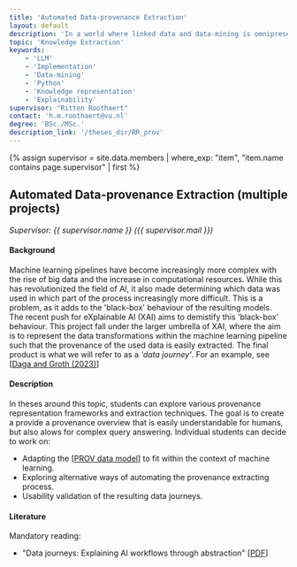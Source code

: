 ```yaml
---
title: 'Automated Data-provenance Extraction'
layout: default
description: 'In a world where linked data and data-mining is omnipresent, determining which data was used for training a ML-model becomes increasingly more difficult and tedious. This project revolves around automating the process of extracting the provenance information of data used in a ML-pipeline.'
topic: 'Knowledge Extraction' 
keywords: 
    - 'LLM'
    - 'Implementation'
    - 'Data-mining'
    - 'Python'
    - 'Knowledge representation'
    - 'Explainability'
supervisor: "Ritten Roothaert" 
contact: 'h.m.roothaert@vu.nl'
degree: 'BSc./MSc.'
description_link: '/theses_dir/RR_prov'
--- 
```


{% assign supervisor = site.data.members | where_exp: "item", "item.name contains page.supervisor" | first %}


## Automated Data-provenance Extraction (multiple projects)
*Supervisor: {{ supervisor.name }} ({{ supervisor.mail }})*

#### Background
Machine learning pipelines have become increasingly more complex with the rise of big data and the increase in computational resources. While this has revolutionized the field of AI, it also made determining which data was used in which part of the process increasingly more difficult. This is a problem, as it adds to the 'black-box' behaviour of the resulting models. The recent push for eXplainable AI (XAI) aims to demistify this 'black-box' behaviour. This project fall under the larger umbrella of XAI, where the aim is to represent the data transformations within the machine learning pipeline such that the provenance of the used data is easily extracted. The final product is what we will refer to as a _'data journey'_. For an example, see [<a href='https://content.iospress.com/articles/semantic-web/sw233407'>Daga and Groth (2023)</a>]

#### Description
In theses around this topic, students can explore various provenance representation frameworks and extraction techniques. The goal is to create a provide a provenance overview that is easily understandable for humans, but also alows for complex query answering. Individual students can decide to work on:
- Adapting the [<a href="https://www.w3.org/TR/2013/NOTE-prov-overview-20130430/">PROV data model</a>] to fit within the context of machine learning.
- Exploring alternative ways of automating the provenance extracting process.
- Usability validation of the resulting data journeys.

#### Literature
Mandatory reading:
- "Data journeys: Explaining AI workflows through abstraction" [<a href="https://content.iospress.com/articles/semantic-web/sw233407">PDF</a>]
